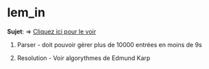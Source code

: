 # lem_in

<b>Sujet</b>: => <a href="https://cdn.intra.42.fr/pdf/pdf/1555/lem-in.fr.pdf"> Cliquez ici pour le voir </a>

  1. Parser
    - doit pouvoir gérer plus de 10000 entrées en moins de 9s

  2. Resolution
    - Voir algorythmes de Edmund Karp
